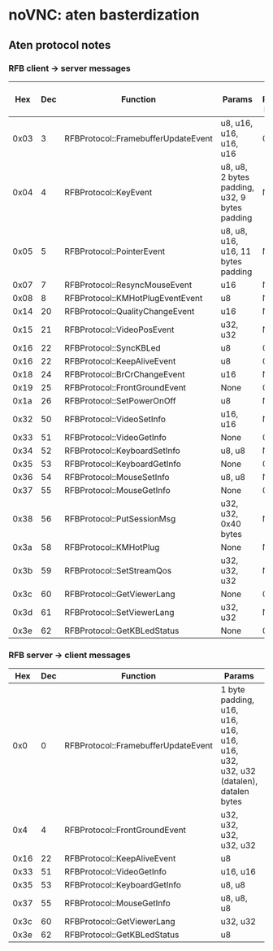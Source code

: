 # noVNC: aten basterdization

## Aten protocol notes

### RFB client -> server messages  

| Hex  | Dec |               Function              |                                      Params                                     | Server Response Message |
| ---- | --- | ----------------------------------- | ------------------------------------------------------------------------------- | ----------------------- |
| 0x03 | 3   | RFBProtocol::FramebufferUpdateEvent | u8, u16, u16, u16, u16                                                          | 0x0                     |
| 0x04 | 4   | RFBProtocol::KeyEvent               | u8, u8, 2 bytes padding, u32, 9 bytes padding                                   | None                    |
| 0x05 | 5   | RFBProtocol::PointerEvent           | u8, u8, u16, u16, 11 bytes padding                                              | None                    |
| 0x07 | 7   | RFBProtocol::ResyncMouseEvent       | u16                                                                             | None                    |
| 0x08 | 8   | RFBProtocol::KMHotPlugEventEvent    | u8                                                                              | None                    |
| 0x14 | 20  | RFBProtocol::QualityChangeEvent     | u16                                                                             | None                    |
| 0x15 | 21  | RFBProtocol::VideoPosEvent          | u32, u32                                                                        | None                    |
| 0x16 | 22  | RFBProtocol::SyncKBLed              | u8                                                                              | 0x16                    |
| 0x16 | 22  | RFBProtocol::KeepAliveEvent         | u8                                                                              | 0x16                    |
| 0x18 | 24  | RFBProtocol::BrCrChangeEvent        | u16                                                                             | None                    |
| 0x19 | 25  | RFBProtocol::FrontGroundEvent       | None                                                                            | 0x4                     |
| 0x1a | 26  | RFBProtocol::SetPowerOnOff          | u8                                                                              | None                    |
| 0x32 | 50  | RFBProtocol::VideoSetInfo           | u16, u16                                                                        | None                    |
| 0x33 | 51  | RFBProtocol::VideoGetInfo           | None                                                                            | 0x33                    |
| 0x34 | 52  | RFBProtocol::KeyboardSetInfo        | u8, u8                                                                          | None                    |
| 0x35 | 53  | RFBProtocol::KeyboardGetInfo        | None                                                                            | 0x35                    |
| 0x36 | 54  | RFBProtocol::MouseSetInfo           | u8, u8                                                                          | None                    |
| 0x37 | 55  | RFBProtocol::MouseGetInfo           | None                                                                            | 0x37                    |
| 0x38 | 56  | RFBProtocol::PutSessionMsg          | u32, u32, 0x40 bytes                                                            | None                    |
| 0x3a | 58  | RFBProtocol::KMHotPlug              | None                                                                            | None                    |
| 0x3b | 59  | RFBProtocol::SetStreamQos           | u32, u32, u32                                                                   | None                    |
| 0x3c | 60  | RFBProtocol::GetViewerLang          | None                                                                            | 0x3c                    |
| 0x3d | 61  | RFBProtocol::SetViewerLang          | u32, u32                                                                        | None                    |
| 0x3e | 62  | RFBProtocol::GetKBLedStatus         | None                                                                            | 0x3e                    |


### RFB server -> client messages

| Hex  | Dec | Function                            | Params                                                                          |                         |
| ---- | --- | ----------------------------------- | ------------------------------------------------------------------------------- | ----------------------- |
| 0x0  |   0 | RFBProtocol::FramebufferUpdateEvent | 1 byte padding, u16, u16, u16, u16, u16, u32, u32, u32 (datalen), datalen bytes |                         |
| 0x4  |   4 | RFBProtocol::FrontGroundEvent       | u32, u32, u32, u32, u32                                                         |                         |
| 0x16 |  22 | RFBProtocol::KeepAliveEvent         | u8                                                                              |                         |
| 0x33 |  51 | RFBProtocol::VideoGetInfo           | u16, u16                                                                        |                         |
| 0x35 |  53 | RFBProtocol::KeyboardGetInfo        | u8, u8                                                                          |                         |
| 0x37 |  55 | RFBProtocol::MouseGetInfo           | u8, u8, u8                                                                      |                         |
| 0x3c |  60 | RFBProtocol::GetViewerLang          | u32, u32                                                                        |                         |
| 0x3e |  62 | RFBProtocol::GetKBLedStatus         | u8                                                                              |                         |


